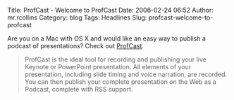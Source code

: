 Title: ProfCast - Welcome to ProfCast
Date: 2006-02-24 06:52
Author: mr.rcollins
Category: blog
Tags: Headlines
Slug: profcast-welcome-to-profcast

Are you on a Mac with OS X and would like an easy way to publish a
podcast of presentations? Check out [ProfCast][].

> ProfCast is the ideal tool for recording and publishing your live
> Keynote or PowerPoint presentation. All elements of your presentation,
> including slide timing and voice narration, are recorded. You can then
> publish your complete presentation on the Web as a Podcast, complete
> with RSS support.

  [ProfCast]: http://www.profcast.com/public/index.php
